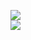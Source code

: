 [![](https://img.shields.io/badge/Made%20With-Github%20Spray-lightgrey.svg?style=for-the-badge&logo=github)](https://github.com/Annihil/github-spray#6675)  
[![](https://i.imgur.com/2DrTn0Z.gif)](https://github.com/Annihil/github-spray)